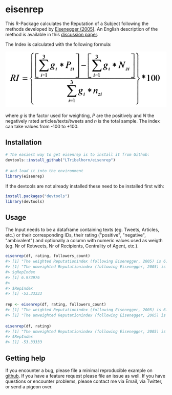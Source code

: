 # eisenrep
This R-Package calculates the Reputation of a Subject following the methods developed by <a href="https://www.springer.com/de/book/9783531146362" target="_blank">Eisenegger (2005)</a>. An English description of the method is available in this <a href="https://www.foeg.uzh.ch/dam/jcr:00000000-13a2-35bc-0000-000078f4fa2a/True_Good_Beautiful_e.pdf" target="blank">discussion paper</a>.

The Index is calculated with the following formula:

![Formula of Reputationindex (Eisenegger, 2005)](https://raw.githubusercontent.com/LTribelhorn/eisenrep/master/eisenrep.PNG)

where *g* is the factor used for weighting, *P* are the positively and *N* the negatively rated articles/texts/tweets and *n* is the total sample. The index can take values from -100 to +100.


## Installation

``` r
# The easiest way to get eisenrep is to install it from Github:
devtools::install_github("LTribelhorn/eisenrep")

# and load it into the environment
library(eisenrep)
```
If the devtools are not already installed these need to be installed first with:
``` r
install.packages("devtools")
library(devtools)
```

## Usage
The Input needs to be a dataframe containing texts (eg. Tweets, Articles, etc.) or their corresponding IDs, their rating ("positive", "negative", "ambivalent") and optionally a column with numeric values used as weigth (eg. Nr of Retweets, Nr of Recipients, Centrality of Agent, etc.).

``` r
eisenrep(df, rating, followers_count)
#> [1] "The weighted Reputationindex (following Eisenegger, 2005) is 6.97397566612722."
#> [1] "The unweighted Reputationindex (following Eisenegger, 2005) is -53.3333333333333."
#> $gRepIndex
#> [1] 6.973976
#> 
#> $RepIndex
#> [1] -53.33333

rep <- eisenrep(df, rating, followers_count)
#> [1] "The weighted Reputationindex (following Eisenegger, 2005) is 6.97397566612722."
#> [1] "The unweighted Reputationindex (following Eisenegger, 2005) is -53.3333333333333."

eisenrep(df, rating)
#> [1] "The unweighted Reputationindex (following Eisenegger, 2005) is -53.3333333333333."
#> $RepIndex
#> [1] -53.33333
```

## Getting help

If you encounter a bug, please file a minimal reproducible example
on [github](https://github.com/LTribelhorn/eisenrep/issues). If you have a feature request please file an issue as well. 
If you have questions or encounter problems, please contact me via Email, via Twitter, or send a pigeon over.
